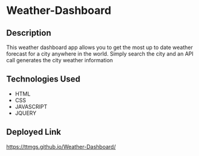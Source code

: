 # Weather-Dashboard

## Description
This weather dashboard app allows you to get the most up to date weather forecast for a city anywhere in the world. Simply search the city and an API call generates the city weather information

## Technologies Used
- HTML
- CSS
- JAVASCRIPT
- JQUERY


## Deployed Link
https://ttmgs.github.io/Weather-Dashboard/
